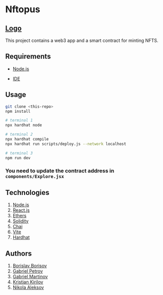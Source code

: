 # Nftopus

## [Logo](https://github.com/bobikenobi12/nftopus/images/LOGO.png)
This project contains a web3 app and a smart contract for minting NFTS.

## Requirements

- [Node.js](https://nodejs.org/en/download/)

- [IDE](https://code.visualstudio.com/)

## Usage

```bash
git clone <this-repo>
npm install

# terminal 1
npx hardhat node

# terminal 2
npx hardhat compile
npx hardhat run scripts/deploy.js --network localhost 

# terminal 3
npm run dev
```
### You need to update the contract address in `components/Explore.jsx` 

## Technologies
 
 1. [Node.js](https://nodejs.org/en/download/)
 2. [React.js](https://reactjs.org/)
 3. [Ethers](https://docs.ethers.io/v5/)
 4. [Solidity](https://docs.soliditylang.org/en/v0.8.13/)
 5. [Chai](https://www.npmjs.com/package/chai)
 6. [Vite](https://vitejs.dev/)
 7. [Hardhat](https://hardhat.org/)

 ## Authors

 1. [Borislav Borisov](https://github.com/bobikenobi12)
 2. [Gabriel Petrov](https://github.com/DrDarling)
 3. [Gabriel Martinov](https://github.com/MartinovG)
 4. [Kristian Kirilov](https://github.com/KrizoZ)
 5. [Nikola Aleksov](https://github.com/Nikieprogramach)

